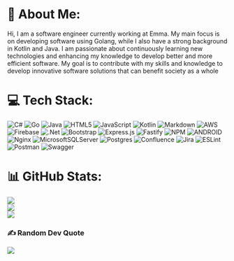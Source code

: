 # 💫 About Me:
Hi, I am a software engineer currently working at Emma. My main focus is on developing software using Golang, while I also have a strong background in Kotlin and Java. I am passionate about continuously learning new technologies and enhancing my knowledge to develop better and more efficient software. My goal is to contribute with my skills and knowledge to develop innovative software solutions that can benefit society as a whole


# 💻 Tech Stack:
![C#](https://img.shields.io/badge/c%23-%23239120.svg?style=plastic&logo=c-sharp&logoColor=white) ![Go](https://img.shields.io/badge/go-%2300ADD8.svg?style=plastic&logo=go&logoColor=white) ![Java](https://img.shields.io/badge/java-%23ED8B00.svg?style=plastic&logo=java&logoColor=white) ![HTML5](https://img.shields.io/badge/html5-%23E34F26.svg?style=plastic&logo=html5&logoColor=white) ![JavaScript](https://img.shields.io/badge/javascript-%23323330.svg?style=plastic&logo=javascript&logoColor=%23F7DF1E) ![Kotlin](https://img.shields.io/badge/kotlin-%230095D5.svg?style=plastic&logo=kotlin&logoColor=white) ![Markdown](https://img.shields.io/badge/markdown-%23000000.svg?style=plastic&logo=markdown&logoColor=white) ![AWS](https://img.shields.io/badge/AWS-%23FF9900.svg?style=plastic&logo=amazon-aws&logoColor=white) ![Firebase](https://img.shields.io/badge/firebase-%23039BE5.svg?style=plastic&logo=firebase) ![.Net](https://img.shields.io/badge/.NET-5C2D91?style=plastic&logo=.net&logoColor=white) ![Bootstrap](https://img.shields.io/badge/bootstrap-%23563D7C.svg?style=plastic&logo=bootstrap&logoColor=white) ![Express.js](https://img.shields.io/badge/express.js-%23404d59.svg?style=plastic&logo=express&logoColor=%2361DAFB) ![Fastify](https://img.shields.io/badge/fastify-%23000000.svg?style=plastic&logo=fastify&logoColor=white) ![NPM](https://img.shields.io/badge/NPM-%23000000.svg?style=plastic&logo=npm&logoColor=white) ![ANDROID](https://img.shields.io/badge/android-%2320232a.svg?style=plastic&logo=android&logoColor=%a4c639) ![Nginx](https://img.shields.io/badge/nginx-%23009639.svg?style=plastic&logo=nginx&logoColor=white) ![MicrosoftSQLServer](https://img.shields.io/badge/Microsoft%20SQL%20Sever-CC2927?style=plastic&logo=microsoft%20sql%20server&logoColor=white) ![Postgres](https://img.shields.io/badge/postgres-%23316192.svg?style=plastic&logo=postgresql&logoColor=white) ![Confluence](https://img.shields.io/badge/confluence-%23172BF4.svg?style=plastic&logo=confluence&logoColor=white) ![Jira](https://img.shields.io/badge/jira-%230A0FFF.svg?style=plastic&logo=jira&logoColor=white) ![ESLint](https://img.shields.io/badge/ESLint-4B3263?style=plastic&logo=eslint&logoColor=white) ![Postman](https://img.shields.io/badge/Postman-FF6C37?style=plastic&logo=postman&logoColor=white) ![Swagger](https://img.shields.io/badge/-Swagger-%23Clojure?style=plastic&logo=swagger&logoColor=white)
# 📊 GitHub Stats:
![](https://github-readme-stats.vercel.app/api?username=FernasFragas&theme=blueberry&hide_border=false&include_all_commits=true&count_private=true)<br/>
![](https://github-readme-streak-stats.herokuapp.com/?user=FernasFragas&theme=blueberry&hide_border=false)<br/>
![](https://github-readme-stats.vercel.app/api/top-langs/?username=FernasFragas&theme=blueberry&hide_border=false&include_all_commits=true&count_private=true&layout=compact)

### ✍️ Random Dev Quote
![](https://quotes-github-readme.vercel.app/api?type=horizontal&theme=tokyonight)
